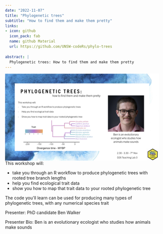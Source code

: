 ```yaml
---
date: "2022-11-07"
title: "Phylogenetic trees"
subtitle: "How to find them and make them pretty"
links:
- icon: github
  icon_pack: fab
  name: github Material
  url: https://github.com/UNSW-codeRs/phylo-trees

abstract: |
  Phylogenetic trees: How to find them and make them pretty
---
```

<img src="Phylogenetic_trees.png" width=1450 style = "margin-left: 0px; margin-right: 0px; float:right;">

This workshop will:

- take you through an R workflow to produce phylogenetic trees with rooted tree branch lengths
- help you find ecological trait data
- show you how to map that trait data to your rooted phylogenetic tree

The code you'll learn can be used for producing many types of phylogenetic trees, with any numerical species trait

Presenter: PhD candidate Ben Walker

Presenter Bio: Ben is an evolutionary ecologist who studies how animals make sounds
